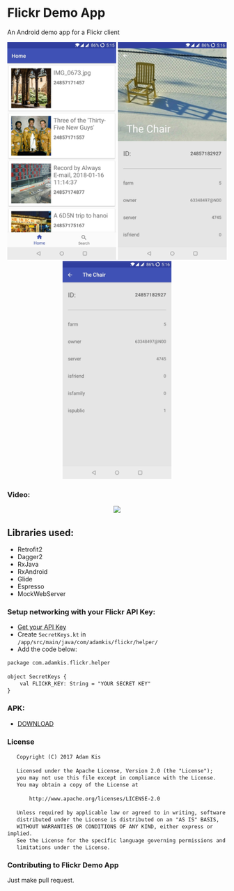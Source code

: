 # Flickr Demo App
An Android demo app for a Flickr client

<p align="center">
  <img src="https://github.com/adamkis/Flickr/blob/prototyping/extraFiles/recents.jpg" width="250">
  <img src="https://github.com/adamkis/Flickr/blob/prototyping/extraFiles/photo_detail.jpg" width="250">
  <img src="https://github.com/adamkis/Flickr/blob/prototyping/extraFiles/photo_detail_collapsed.jpg" width="250">
</p>

### Video:
<p align="center">
  <img src="https://i.imgur.com/cZRwYFd.gifv" width="250">
</p>

## Libraries used:
- Retrofit2
- Dagger2
- RxJava
- RxAndroid
- Glide
- Espresso
- MockWebServer

### Setup networking with your Flickr API Key:
- [Get your API Key](https://www.flickr.com/services/apps/create/apply/)
- Create ```SecretKeys.kt```  in  ```/app/src/main/java/com/adamkis/flickr/helper/```
- Add the code below:
```
package com.adamkis.flickr.helper

object SecretKeys {
    val FLICKR_KEY: String = "YOUR SECRET KEY"
}
```

### APK:
- [DOWNLOAD](https://github.com/adamkis/Flickr/blob/prototyping/extraFiles/flickr-app-debug.apk)

### License
```
   Copyright (C) 2017 Adam Kis

   Licensed under the Apache License, Version 2.0 (the "License");
   you may not use this file except in compliance with the License.
   You may obtain a copy of the License at

       http://www.apache.org/licenses/LICENSE-2.0

   Unless required by applicable law or agreed to in writing, software
   distributed under the License is distributed on an "AS IS" BASIS,
   WITHOUT WARRANTIES OR CONDITIONS OF ANY KIND, either express or implied.
   See the License for the specific language governing permissions and
   limitations under the License.
```

### Contributing to Flickr Demo App
Just make pull request.
